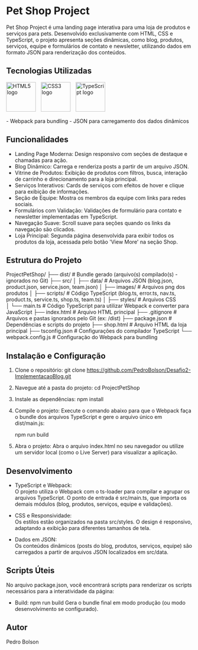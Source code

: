 #  Pet Shop Project

Pet Shop Project é uma landing page interativa para uma loja de produtos e serviços para pets. 
Desenvolvido exclusivamente com HTML, CSS e TypeScript, o projeto apresenta seções dinâmicas, como blog, produtos, 
serviços, equipe e formulários de contato e newsletter, utilizando dados em formato JSON para renderização dos conteúdos.

## Tecnologias Utilizadas

<p>
  <img 
    src="https://upload.wikimedia.org/wikipedia/commons/6/61/HTML5_logo_and_wordmark.svg" 
    alt="HTML5 logo" 
    width="80px" 
    style="margin-right: 10px;"
  />
  <img 
    src="https://upload.wikimedia.org/wikipedia/commons/d/d5/CSS3_logo_and_wordmark.svg" 
    alt="CSS3 logo" 
    width="80px" 
    style="margin-right: 10px;"
  />
  <img 
    src="https://upload.wikimedia.org/wikipedia/commons/4/4c/Typescript_logo_2020.svg" 
    alt="TypeScript logo" 
    width="80px"
  />
</p>
- Webpack para bundling
- JSON para carregamento dos dados dinâmicos

## Funcionalidades

- Landing Page Moderna: Design responsivo com seções de destaque e chamadas para ação.
- Blog Dinâmico: Carrega e renderiza posts a partir de um arquivo JSON.
- Vitrine de Produtos: Exibição de produtos com filtros, busca, interação de carrinho e direcionamento para a loja principal.
- Serviços Interativos: Cards de serviços com efeitos de hover e clique para exibição de informações.
- Seção de Equipe: Mostra os membros da equipe com links para redes sociais.
- Formulários com Validação: Validações de formulário para contato e newsletter implementadas em TypeScript.
- Navegação Suave: Scroll suave para seções quando os links da navegação são clicados.
- Loja Principal: Segunda página desenvolvida para exibir todos os produtos da loja, acessada pelo botão 'View More' na seção Shop.

## Estrutura do Projeto

ProjectPetShop/
├── dist/                   # Bundle gerado (arquivo(s) compilado(s) - ignorados no Git)
├── src/
│   ├── data/               # Arquivos JSON (blog.json, product.json, service.json, team.json)
│   ├── images/             # Arquivos png dos produtos
│   ├── scripts/            # Código TypeScript (blog.ts, error.ts, nav.ts, product.ts, service.ts, shop.ts, team.ts)
│   ├── styles/             # Arquivos CSS       
│   └── main.ts             # Código TypeScript para utilizar Webpack e converter para JavaScript
├── index.html              # Arquivo HTML principal
├── .gitignore              # Arquivos e pastas ignorados pelo Git (ex: /dist)
├── package.json            # Dependências e scripts do projeto
├── shop.html               # Arquivo HTML da loja principal
├── tsconfig.json           # Configurações do compilador TypeScript
└── webpack.config.js       # Configuração do Webpack para bundling

## Instalação e Configuração

1. Clone o repositório:
   git clone https://github.com/PedroBolson/Desafio2-ImplementacaoBlog.git

2. Navegue até a pasta do projeto:
   cd ProjectPetShop

3. Instale as dependências:
   npm install

4. Compile o projeto:
   Execute o comando abaixo para que o Webpack faça o bundle dos arquivos TypeScript e gere o arquivo único em dist/main.js:
   
   npm run build

5. Abra o projeto:
   Abra o arquivo index.html no seu navegador ou utilize um servidor local (como o Live Server) para visualizar a aplicação.

## Desenvolvimento

- TypeScript e Webpack:  
  O projeto utiliza o Webpack com o ts-loader para compilar e agrupar os arquivos TypeScript. 
  O ponto de entrada é src/main.ts, que importa os demais módulos (blog, produtos, serviços, equipe e validações).

- CSS e Responsividade:  
  Os estilos estão organizados na pasta src/styles. O design é responsivo, adaptando a exibição para diferentes tamanhos de tela.

- Dados em JSON:  
  Os conteúdos dinâmicos (posts do blog, produtos, serviços, equipe) são carregados a partir de arquivos JSON localizados em src/data.

## Scripts Úteis

No arquivo package.json, você encontrará scripts para renderizar os scripts necessários para a interatividade da página:

- Build:
   npm run build
   Gera o bundle final em modo produção (ou modo desenvolvimento se configurado).

## Autor

Pedro Bolson
